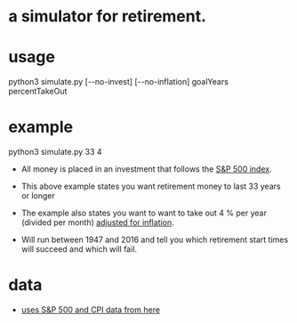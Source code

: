 a simulator for retirement.
===========================

usage
=====

python3 simulate.py [--no-invest] [--no-inflation] goalYears percentTakeOut

example
=======

python3 simulate.py 33 4

* All money is placed in an investment that follows the [S&P 500 index](https://en.wikipedia.org/wiki/S%26P_500_Index).

* This above example states you want retirement money to last 33 years or longer

* The example also states you want to want to take out 4 % per year (divided per month) [adjusted for inflation](https://en.wikipedia.org/wiki/Consumer_price_index).

* Will run between 1947 and 2016 and tell you which retirement start times will succeed and which will fail.

data
====

* [uses S&P 500 and CPI data from here](http://www.econ.yale.edu/~shiller/data.htm)

